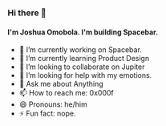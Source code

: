 ### Hi there 👋
#### I'm Joshua Omobola. I'm building Spacebar.


- 🔭 I’m currently working on Spacebar.
- 🌱 I’m currently learning Product Design
- 👯 I’m looking to collaborate on Jupiter
- 🤔 I’m looking for help with my emotions.
- 💬 Ask me about Anything
- 📫 How to reach me: 0x000f
- 😄 Pronouns: he/him
- ⚡ Fun fact: nope.
